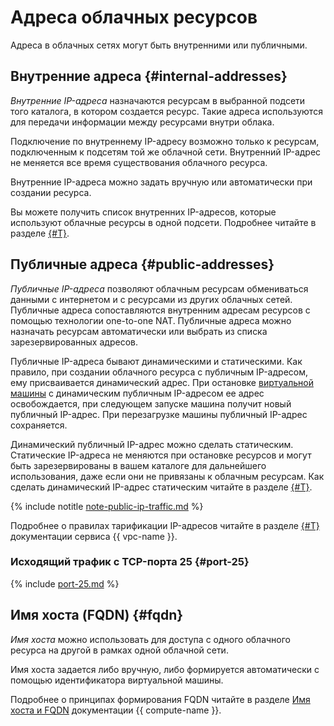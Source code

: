 # Адреса облачных ресурсов

Адреса в облачных сетях могут быть внутренними или публичными.

## Внутренние адреса {#internal-addresses}

_Внутренние IP-адреса_ назначаются ресурсам в выбранной подсети того каталога, в котором создается ресурс. Такие адреса используются для передачи информации между ресурсами внутри облака.

Подключение по внутреннему IP-адресу возможно только к ресурсам, подключенным к подсетям той же облачной сети. Внутренний IP-адрес не меняется все время существования облачного ресурса.

Внутренние IP-адреса можно задать вручную или автоматически при создании ресурса.

Вы можете получить список внутренних IP-адресов, которые используют облачные ресурсы в одной подсети. Подробнее читайте в разделе [{#T}](../operations/subnet-used-addresses.md).

## Публичные адреса {#public-addresses}

_Публичные IP-адреса_ позволяют облачным ресурсам обмениваться данными с интернетом и с ресурсами из других облачных сетей. Публичные адреса сопоставляются внутренним адресам ресурсов с помощью технологии one-to-one NAT. Публичные адреса можно назначать ресурсам автоматически или выбрать из списка зарезервированных адресов.

Публичные IP-адреса бывают динамическими и статическими. Как правило, при создании облачного ресурса с публичным IP-адресом, ему присваивается динамический адрес. При остановке [виртуальной машины](../../glossary/vm.md) с динамическим публичным IP-адресом ее адрес освобождается, при следующем запуске машина получит новый публичный IP-адрес. При перезагрузке машины публичный IP-адрес сохраняется.

Динамический публичный IP-адрес можно сделать статическим. Статические IP-адреса не меняются при остановке ресурсов и могут быть зарезервированы в вашем каталоге для дальнейшего использования, даже если они не привязаны к облачным ресурсам. Как сделать динамический IP-адрес статическим читайте в разделе [{#T}](../../compute/operations/vm-control/vm-set-static-ip.md). 

{% include notitle [note-public-ip-traffic.md](../../_includes/pricing/note-public-ip-traffic.md) %}


Подробнее о правилах тарификации IP-адресов читайте в разделе [{#T}](../pricing.md#prices-public-ip) документации сервиса {{ vpc-name }}.



### Исходящий трафик с TCP-порта 25 {#port-25}

{% include [port-25.md](../../_includes/vpc/port-25.md) %}

## Имя хоста (FQDN) {#fqdn}

_Имя хоста_ можно использовать для доступа с одного облачного ресурса на другой в рамках одной облачной сети.

Имя хоста задается либо вручную, либо формируется автоматически с помощью идентификатора виртуальной машины.

Подробнее о принципах формирования FQDN читайте в разделе [Имя хоста и FQDN](../../compute/concepts/network.md#hostname) документации {{ compute-name }}.
